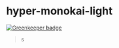 # hyper-monokai-light

[![Greenkeeper badge](https://badges.greenkeeper.io/anoff/hyper-monokai-light.svg)](https://greenkeeper.io/)

> s